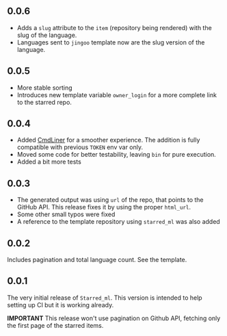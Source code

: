 ## 0.0.6
- Adds a `slug` attribute to the `item` (repository being rendered) with the slug of the language.
- Languages sent to `jingoo` template now are the slug version of the language.

## 0.0.5

- More stable sorting
- Introduces new template variable `owner_login` for a more complete link to the starred repo.

## 0.0.4

- Added [CmdLiner](https://erratique.ch/software/cmdliner/doc/Cmdliner/) for a smoother experience. The addition is fully compatible with previous `TOKEN` env var only.
- Moved some code for better testability, leaving `bin` for pure execution.
- Added a bit more tests

## 0.0.3

- The generated output was using `url` of the repo, that points to the GitHub API. This release fixes it by using the proper `html_url`.
- Some other small typos were fixed
- A reference to the template repository using `starred_ml` was also added

## 0.0.2

Includes pagination and total language count. See the template.

## 0.0.1

The very initial release of `Starred_ml`. This version is intended to help setting up CI but it is working already.

**IMPORTANT** This release won't use pagination on Github API, fetching only the first page of the starred items.
